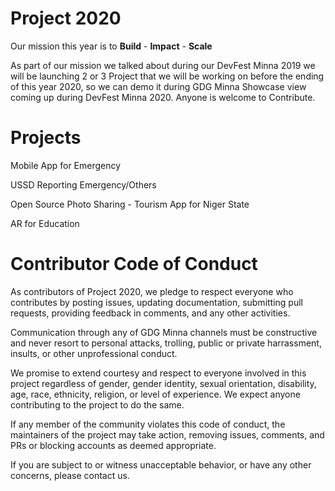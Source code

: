 # Project 2020

Our mission this year is to **Build** - **Impact** - **Scale** 
 
As part of our mission we talked about during our DevFest Minna 2019 we will be launching 2 or 3 Project that we will be working on before the ending of this year 2020, so we can demo it during GDG Minna Showcase view coming up during DevFest Minna 2020. Anyone is welcome to Contribute.

# Projects

Mobile App for Emergency

USSD Reporting Emergency/Others
 
Open Source Photo Sharing - Tourism App for Niger State

AR for Education

# Contributor Code of Conduct

As contributors of Project 2020, we pledge to respect everyone who contributes by posting issues, updating documentation, submitting pull requests, providing feedback in comments, and any other activities.

Communication through any of GDG Minna channels must be constructive and never resort to personal attacks, trolling, public or private harrassment, insults, or other unprofessional conduct.

We promise to extend courtesy and respect to everyone involved in this project regardless of gender, gender identity, sexual orientation, disability, age, race, ethnicity, religion, or level of experience. We expect anyone contributing to the project to do the same.

If any member of the community violates this code of conduct, the maintainers of the project may take action, removing issues, comments, and PRs or blocking accounts as deemed appropriate.

If you are subject to or witness unacceptable behavior, or have any other concerns, please contact us.



